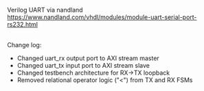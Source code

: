 Verilog UART via nandland<br/>
https://www.nandland.com/vhdl/modules/module-uart-serial-port-rs232.html<br/><br/>

Change log:<br/>
- Changed uart_rx output port to AXI stream master <br/>
- Changed uart_tx input port to AXI stream slave <br/>
- Changed testbench architecture for RX->TX loopback<br/>
- Removed relational operator logic ("<") from TX and RX FSMs <br/>
